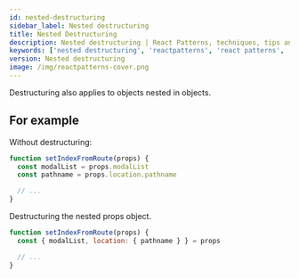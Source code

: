 ```yaml
---
id: nested-destructuring
sidebar_label: Nested destructuring
title: Nested Destructuring
description: Nested destructuring | React Patterns, techniques, tips and tricks in development for Ract developer.
keywords: ['nested destructuring', 'reactpatterns', 'react patterns', 'reactjspatterns', 'reactjs patterns', 'react', 'reactjs', 'react techniques', 'react tips and tricks']
version: Nested destructuring
image: /img/reactpatterns-cover.png
---
```


Destructuring also applies to objects nested in objects. 

## For example

Without destructuring:

```jsx
function setIndexFromRoute(props) {
  const modalList = props.modalList
  const pathname = props.location.pathname

  // ...
}
```

Destructuring the nested props object.

```jsx
function setIndexFromRoute(props) {
  const { modalList, location: { pathname } } = props

  // ...
}
```
